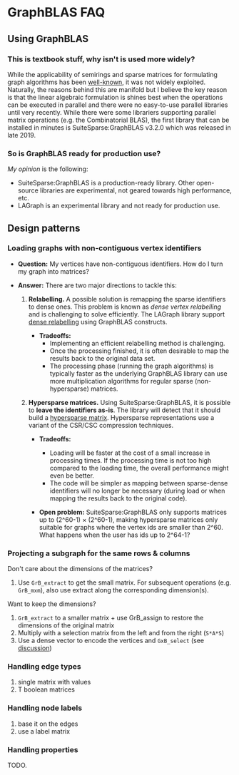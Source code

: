# GraphBLAS FAQ

## Using GraphBLAS

### This is textbook stuff, why isn't is used more widely?

While the applicability of semirings and sparse matrices for formulating graph algorithms has been [well-known](https://www.goodreads.com/book/show/112266.The_Design_and_Analysis_of_Computer_Algorithms), it was not widely exploited.
Naturally, the reasons behind this are manifold but I believe the key reason is that the linear algebraic formulation is shines best when the operations can be executed in parallel and there were no easy-to-use parallel libraries until very recently.
While there were some librariers supporting parallel matrix operations (e.g. the Combinatorial BLAS), the first library that can be installed in minutes is SuiteSparse:GraphBLAS v3.2.0 which was released in late 2019.

### So is GraphBLAS ready for production use?

*My opinion* is the following:

* SuiteSparse:GraphBLAS is a production-ready library. Other open-source libraries are experimental, not geared towards high performance, etc.
* LAGraph is an experimental library and not ready for production use.

## Design patterns

### Loading graphs with non-contiguous vertex identifiers

* **Question:** My vertices have non-contiguous identifiers. How do I turn my graph into matrices?

* **Answer:** There are two major directions to tackle this:

    1. **Relabelling.** A possible solution is remapping the sparse identifiers to dense ones. This problem is known as *dense vertex relabelling* and is challenging to solve efficiently. The LAGraph library support [dense relabelling](https://github.com/GraphBLAS/LAGraph/blob/a627cefff60e2ea4ae4701e7a48c1353bf490dfe/Experimental/Algorithm/LAGraph_dense_relabel.c) using GraphBLAS constructs.

       * **Tradeoffs:**
         - Implementing an efficient relabelling method is challenging.
         - Once the processing finished, it is often desirable to map the results back to the original data set.
         - The processing phase (running the graph algorithms) is typically faster as the underlying GraphBLAS library can use more multiplication algorithms for regular sparse (non-hypersparse) matrices.

    2. **Hypersparse matrices.** Using SuiteSparse:GraphBLAS, it is possible to **leave the identifiers as-is**. The library will detect that it should build a [hypersparse matrix](https://people.eecs.berkeley.edu/~aydin/hypersparse-ipdps08.pdf). Hypersparse representations use a variant of the CSR/CSC compression techniques.

       * **Tradeoffs:**
         - Loading will be faster at the cost of a small increase in processing times. If the processing time is not too high compared to the loading time, the overall performance might even be better.
         - The code will be simpler as mapping between sparse-dense identifiers will no longer be necessary (during load or when mapping the results back to the original code).

       * **Open problem:** SuiteSparse:GraphBLAS only supports matrices up to (2^60-1) × (2^60-1), making hypersparse matrices only suitable for graphs where the vertex ids are smaller than 2^60. What happens when the user has ids up to 2^64-1?

### Projecting a subgraph for the same rows & columns

Don't care about the dimensions of the matrices?

1. Use `GrB_extract` to get the small matrix. For subsequent operations (e.g. `GrB_mxm`), also use extract along the corresponding dimension(s).

Want to keep the dimensions?

1. `GrB_extract` to a smaller matrix + use GrB_assign to restore the dimensions of the original matrix
2. Multiply with a selection matrix from the left and from the right (`S*A*S`)
3. Use a dense vector to encode the vertices and `GxB_select` (see [discussion](https://github.com/GraphBLAS/LAGraph/issues/83))

### Handling edge types

1. single matrix with values
2. T boolean matrices
### Handling node labels

1. base it on the edges
2. use a label matrix

### Handling properties

TODO.

